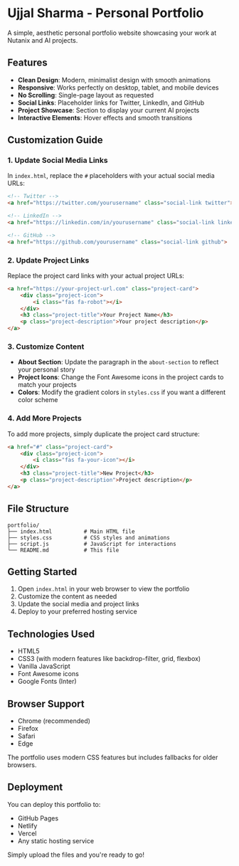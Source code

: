 # Ujjal Sharma - Personal Portfolio

A simple, aesthetic personal portfolio website showcasing your work at Nutanix and AI projects.

## Features

- **Clean Design**: Modern, minimalist design with smooth animations
- **Responsive**: Works perfectly on desktop, tablet, and mobile devices
- **No Scrolling**: Single-page layout as requested
- **Social Links**: Placeholder links for Twitter, LinkedIn, and GitHub
- **Project Showcase**: Section to display your current AI projects
- **Interactive Elements**: Hover effects and smooth transitions

## Customization Guide

### 1. Update Social Media Links

In `index.html`, replace the `#` placeholders with your actual social media URLs:

```html
<!-- Twitter -->
<a href="https://twitter.com/yourusername" class="social-link twitter">

<!-- LinkedIn -->
<a href="https://linkedin.com/in/yourusername" class="social-link linkedin">

<!-- GitHub -->
<a href="https://github.com/yourusername" class="social-link github">
```

### 2. Update Project Links

Replace the project card links with your actual project URLs:

```html
<a href="https://your-project-url.com" class="project-card">
    <div class="project-icon">
        <i class="fas fa-robot"></i>
    </div>
    <h3 class="project-title">Your Project Name</h3>
    <p class="project-description">Your project description</p>
</a>
```

### 3. Customize Content

- **About Section**: Update the paragraph in the `about-section` to reflect your personal story
- **Project Icons**: Change the Font Awesome icons in the project cards to match your projects
- **Colors**: Modify the gradient colors in `styles.css` if you want a different color scheme

### 4. Add More Projects

To add more projects, simply duplicate the project card structure:

```html
<a href="#" class="project-card">
    <div class="project-icon">
        <i class="fas fa-your-icon"></i>
    </div>
    <h3 class="project-title">New Project</h3>
    <p class="project-description">Project description</p>
</a>
```

## File Structure

```
portfolio/
├── index.html          # Main HTML file
├── styles.css          # CSS styles and animations
├── script.js           # JavaScript for interactions
└── README.md           # This file
```

## Getting Started

1. Open `index.html` in your web browser to view the portfolio
2. Customize the content as needed
3. Update the social media and project links
4. Deploy to your preferred hosting service

## Technologies Used

- HTML5
- CSS3 (with modern features like backdrop-filter, grid, flexbox)
- Vanilla JavaScript
- Font Awesome icons
- Google Fonts (Inter)

## Browser Support

- Chrome (recommended)
- Firefox
- Safari
- Edge

The portfolio uses modern CSS features but includes fallbacks for older browsers.

## Deployment

You can deploy this portfolio to:
- GitHub Pages
- Netlify
- Vercel
- Any static hosting service

Simply upload the files and you're ready to go! 